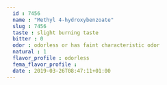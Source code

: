 ```yaml
---
  id : 7456
  name : "Methyl 4-hydroxybenzoate"
  slug : 7456
  taste : slight burning taste
  bitter : 0
  odor : odorless or has faint characteristic odor
  natural : 1
  flavor_profile : odorless
  fema_flavor_profile : 
  date : 2019-03-26T08:47:11+01:00
---
```



